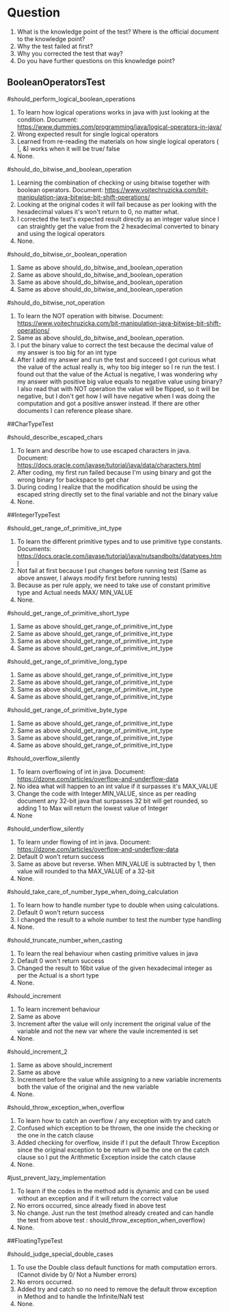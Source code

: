 # Question
1. What is the knowledge point of the test? Where is the official document to the knowledge point?
2. Why the test failed at first?
3. Why you corrected the test that way?
4. Do you have further questions on this knowledge point?

## BooleanOperatorsTest

#should_perform_logical_boolean_operations
1. To learn how logical operations works in java with just looking at the condition. Document: https://www.dummies.com/programming/java/logical-operators-in-java/
2. Wrong expected result for single logical operators
3. Learned from re-reading the materials on how single logical operators ( |, &) works when it will be true/ false
4. None.


#should_do_bitwise_and_boolean_operation
1. Learning the combination of checking or using bitwise together with boolean operators. Document: https://www.vojtechruzicka.com/bit-manipulation-java-bitwise-bit-shift-operations/
2. Looking at the original codes it will fail because as per looking with the hexadecimal values it's won't return to 0, no matter what.
3. I corrected the test's expected result directly as an integer value since I can straightly get the value from the 2 hexadecimal converted to binary and using the logical operators
4. None.

#should_do_bitwise_or_boolean_operation
1. Same as above should_do_bitwise_and_boolean_operation
2. Same as above should_do_bitwise_and_boolean_operation
3. Same as above should_do_bitwise_and_boolean_operation
4. Same as above should_do_bitwise_and_boolean_operation

#should_do_bitwise_not_operation
1. To learn the NOT operation with bitwise. Document: https://www.vojtechruzicka.com/bit-manipulation-java-bitwise-bit-shift-operations/
2. Same as above should_do_bitwise_and_boolean_operation. 
3. I put the binary value to correct the test because the decimal value of my answer is too big for an int type
4. After I add my answer and run the test and succeed I got curious what the value of the actual 
really is, why too big integer so I re run the test. I found out that the value of the Actual is negative,
I was wondering why my answer with positive big value equals to negative value using binary?
I also read that with NOT operation the value will be flipped, so it will be negative, but I don't get
how I will have negative when I was doing the computation and got a positive answer instead. If there are other 
documents I can reference please share.




##CharTypeTest

#should_describe_escaped_chars
1. To learn and describe how to use escaped characters in java. Document: https://docs.oracle.com/javase/tutorial/java/data/characters.html
2. After coding, my first run failed because I'm using binary and got the wrong binary for backspace to get char
3. During coding I realize that the modification should be using the escaped string directly set to the final variable 
and not the binary value
4. None. 


##IntegerTypeTest

#should_get_range_of_primitive_int_type
1. To learn the different primitive types and to use primitive type constants. Documents: https://docs.oracle.com/javase/tutorial/java/nutsandbolts/datatypes.html
2. Not fail at first because I put changes before running test (Same as above answer, I always modify first before running tests)
3. Because as per rule apply, we need to take use of constant primitive type and Actual needs MAX/ MIN_VALUE
4. None.

#should_get_range_of_primitive_short_type
1. Same as above should_get_range_of_primitive_int_type
2. Same as above should_get_range_of_primitive_int_type
3. Same as above should_get_range_of_primitive_int_type
4. Same as above should_get_range_of_primitive_int_type

#should_get_range_of_primitive_long_type
1. Same as above should_get_range_of_primitive_int_type
2. Same as above should_get_range_of_primitive_int_type
3. Same as above should_get_range_of_primitive_int_type
4. Same as above should_get_range_of_primitive_int_type

#should_get_range_of_primitive_byte_type
1. Same as above should_get_range_of_primitive_int_type
2. Same as above should_get_range_of_primitive_int_type
3. Same as above should_get_range_of_primitive_int_type
4. Same as above should_get_range_of_primitive_int_type

#should_overflow_silently
1. To learn overflowing of int in java. Document: https://dzone.com/articles/overflow-and-underflow-data
2. No idea what will happen to an int value if it surpasses it's MAX_VALUE
3. Change the code with Integer.MIN_VALUE, since as per reading document any 32-bit java that surpasses 32 bit will get rounded, so adding 1 to Max will return the 
lowest value of Integer
4. None

#should_underflow_silently
1. To learn under flowing of int in java. Document: https://dzone.com/articles/overflow-and-underflow-data
2. Default 0 won't return success
3. Same as above but reverse. When MIN_VALUE is subtracted by 1, then value will rounded to tha MAX_VALUE of a 32-bit
4. None.

#should_take_care_of_number_type_when_doing_calculation
1. To learn how to handle number type to double when using calculations.
2. Default 0 won't return success
3. I changed the result to a whole number to test the number type handling
4. None.

#should_truncate_number_when_casting
1. To learn the real behaviour when casting primitive values in java
2. Default 0 won't return success
3. Changed the result to 16bit value of the given hexadecimal integer as per the Actual is a short type
4. None.

#should_increment
1. To learn increment behaviour
2. Same as above
3. Increment after the value will only increment the original value of the variable and not the new var where the vaule incremented is set
4. None.

#should_increment_2
1. Same as above should_increment
2. Same as above
3. Increment before the value while assigning to a new variable increments both the value of the original and the new variable
4. None.

#should_throw_exception_when_overflow
1. To learn how to catch an overflow / any exception with try and catch
2. Confused which exception to be thrown, the one inside the checking or the one in the catch clause
3. Added checking for overflow, inside if I put the default Throw Exception since the original exception to be return will be the one on the catch clause 
so I put the Arithmetic Exception inside the catch clause
4. None.

#just_prevent_lazy_implementation
1. To learn if the codes in the method add is dynamic and can be used without an exception and if it will return the correct value
2. No errors occurred, since already fixed in above test
3. No change. Just run the test (method already created and can handle the test from above test : should_throw_exception_when_overflow)
4. None.


##FloatingTypeTest

#should_judge_special_double_cases
1. To use the Double class default functions for math computation errors. (Cannot divide by 0/ Not a Number errors)
2. No errors occurred.
3. Added try and catch so no need to remove the default throw exception in Method and to handle the Infinite/NaN test
4. None.
